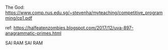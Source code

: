 The God:
https://www.comp.nus.edu.sg/~stevenha/myteaching/competitive_programming/cp1.pdf

ref:
https://halfeatenzombies.blogspot.com/2017/12/uva-897-anagrammatic-primes.html

SAI RAM
SAI RAM
